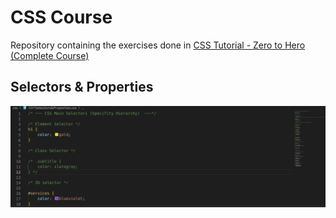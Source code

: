 # CSS Course
Repository containing the exercises done in [CSS Tutorial - Zero to Hero (Complete Course)](https://www.youtube.com/watch?v=1Rs2ND1ryYc)


## Selectors & Properties

![Selectors & Properties](img/CH1Sel%26Prop.png)